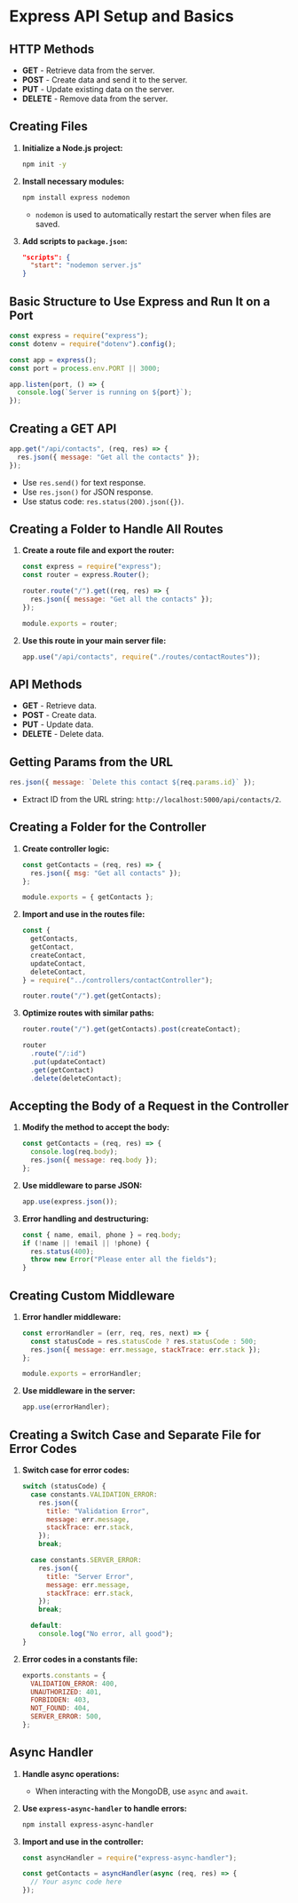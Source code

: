 # Express API Setup and Basics

## HTTP Methods

- **GET** - Retrieve data from the server.
- **POST** - Create data and send it to the server.
- **PUT** - Update existing data on the server.
- **DELETE** - Remove data from the server.

## Creating Files

1. **Initialize a Node.js project:**

   ```bash
   npm init -y
   ```

2. **Install necessary modules:**

   ```bash
   npm install express nodemon
   ```

   - `nodemon` is used to automatically restart the server when files are saved.

3. **Add scripts to `package.json`:**
   ```json
   "scripts": {
     "start": "nodemon server.js"
   }
   ```

## Basic Structure to Use Express and Run It on a Port

```javascript
const express = require("express");
const dotenv = require("dotenv").config();

const app = express();
const port = process.env.PORT || 3000;

app.listen(port, () => {
  console.log(`Server is running on ${port}`);
});
```

## Creating a GET API

```javascript
app.get("/api/contacts", (req, res) => {
  res.json({ message: "Get all the contacts" });
});
```

- Use `res.send()` for text response.
- Use `res.json()` for JSON response.
- Use status code: `res.status(200).json({})`.

## Creating a Folder to Handle All Routes

1. **Create a route file and export the router:**

   ```javascript
   const express = require("express");
   const router = express.Router();

   router.route("/").get((req, res) => {
     res.json({ message: "Get all the contacts" });
   });

   module.exports = router;
   ```

2. **Use this route in your main server file:**
   ```javascript
   app.use("/api/contacts", require("./routes/contactRoutes"));
   ```

## API Methods

- **GET** - Retrieve data.
- **POST** - Create data.
- **PUT** - Update data.
- **DELETE** - Delete data.

## Getting Params from the URL

```javascript
res.json({ message: `Delete this contact ${req.params.id}` });
```

- Extract ID from the URL string: `http://localhost:5000/api/contacts/2`.

## Creating a Folder for the Controller

1. **Create controller logic:**

   ```javascript
   const getContacts = (req, res) => {
     res.json({ msg: "Get all contacts" });
   };

   module.exports = { getContacts };
   ```

2. **Import and use in the routes file:**

   ```javascript
   const {
     getContacts,
     getContact,
     createContact,
     updateContact,
     deleteContact,
   } = require("../controllers/contactController");

   router.route("/").get(getContacts);
   ```

3. **Optimize routes with similar paths:**

   ```javascript
   router.route("/").get(getContacts).post(createContact);

   router
     .route("/:id")
     .put(updateContact)
     .get(getContact)
     .delete(deleteContact);
   ```

## Accepting the Body of a Request in the Controller

1. **Modify the method to accept the body:**

   ```javascript
   const getContacts = (req, res) => {
     console.log(req.body);
     res.json({ message: req.body });
   };
   ```

2. **Use middleware to parse JSON:**

   ```javascript
   app.use(express.json());
   ```

3. **Error handling and destructuring:**
   ```javascript
   const { name, email, phone } = req.body;
   if (!name || !email || !phone) {
     res.status(400);
     throw new Error("Please enter all the fields");
   }
   ```

## Creating Custom Middleware

1. **Error handler middleware:**

   ```javascript
   const errorHandler = (err, req, res, next) => {
     const statusCode = res.statusCode ? res.statusCode : 500;
     res.json({ message: err.message, stackTrace: err.stack });
   };

   module.exports = errorHandler;
   ```

2. **Use middleware in the server:**
   ```javascript
   app.use(errorHandler);
   ```

## Creating a Switch Case and Separate File for Error Codes

1. **Switch case for error codes:**

   ```javascript
   switch (statusCode) {
     case constants.VALIDATION_ERROR:
       res.json({
         title: "Validation Error",
         message: err.message,
         stackTrace: err.stack,
       });
       break;

     case constants.SERVER_ERROR:
       res.json({
         title: "Server Error",
         message: err.message,
         stackTrace: err.stack,
       });
       break;

     default:
       console.log("No error, all good");
   }
   ```

2. **Error codes in a constants file:**
   ```javascript
   exports.constants = {
     VALIDATION_ERROR: 400,
     UNAUTHORIZED: 401,
     FORBIDDEN: 403,
     NOT_FOUND: 404,
     SERVER_ERROR: 500,
   };
   ```

## Async Handler

1. **Handle async operations:**

   - When interacting with the MongoDB, use `async` and `await`.

2. **Use `express-async-handler` to handle errors:**

   ```bash
   npm install express-async-handler
   ```

3. **Import and use in the controller:**

   ```javascript
   const asyncHandler = require("express-async-handler");

   const getContacts = asyncHandler(async (req, res) => {
     // Your async code here
   });
   ```
